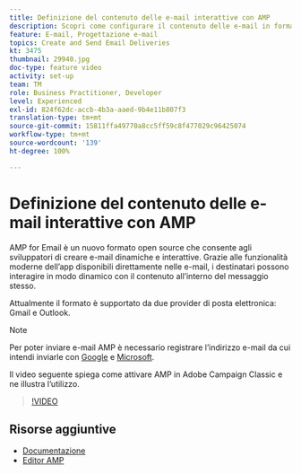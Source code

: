 ```yaml
---
title: Definizione del contenuto delle e-mail interattive con AMP
description: Scopri come configurare il contenuto delle e-mail in formato AMP.
feature: E-mail, Progettazione e-mail
topics: Create and Send Email Deliveries
kt: 3475
thumbnail: 29940.jpg
doc-type: feature video
activity: set-up
team: TM
role: Business Practitioner, Developer
level: Experienced
exl-id: 824f62dc-accb-4b3a-aaed-9b4e11b807f3
translation-type: tm+mt
source-git-commit: 15811ffa49770a8cc5ff59c8f477029c96425074
workflow-type: tm+mt
source-wordcount: '139'
ht-degree: 100%

---
```


# Definizione del contenuto delle e-mail interattive con AMP

AMP for Email è un nuovo formato open source che consente agli sviluppatori di creare e-mail dinamiche e interattive. Grazie alle funzionalità moderne dell’app disponibili direttamente nelle e-mail, i destinatari possono interagire in modo dinamico con il contenuto all’interno del messaggio stesso.

Attualmente il formato è supportato da due provider di posta elettronica: Gmail e Outlook.

>[!NOTE]
>
>Per poter inviare e-mail AMP è necessario registrare l’indirizzo e-mail da cui intendi inviarle con [Google](https://developers.google.com/gmail/ampemail/register) e [Microsoft](https://docs.microsoft.com/it-IT/outlook/amphtml/register-outlook).

Il video seguente spiega come attivare AMP in Adobe Campaign Classic e ne illustra l’utilizzo.

>[!VIDEO](https://video.tv.adobe.com/v/29940?quality=12&learn=on)

## Risorse aggiuntive

* [Documentazione](https://docs.adobe.com/content/help/it-IT/campaign-classic/using/sending-messages/sending-emails/defining-the-email-content.html)
* [Editor AMP](https://playground.amp.dev/)
